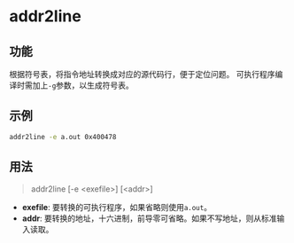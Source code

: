# addr2line

## 功能

根据符号表，将指令地址转换成对应的源代码行，便于定位问题。
可执行程序编译时需加上`-g`参数，以生成符号表。

## 示例

```bash
addr2line -e a.out 0x400478
```

## 用法

> addr2line [-e <exefile\>] [<addr\>]

+ **exefile**: 要转换的可执行程序，如果省略则使用`a.out`。
+ **addr**: 要转换的地址，十六进制，前导零可省略。如果不写地址，则从标准输入读取。
